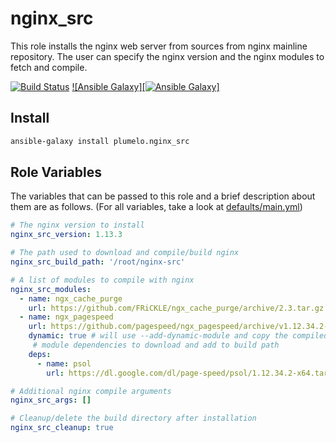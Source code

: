 nginx_src
=====

This role installs the nginx web server from sources from nginx mainline repository. The user can specify
the nginx version and the nginx modules to fetch and compile.

[![Build Status](https://travis-ci.org/plumelo/ansible-role-nginx_src.svg?branch=master)](https://travis-ci.org/plumelo/ansible-role-nginx_src)
[![Ansible Galaxy][![Ansible Galaxy](https://img.shields.io/badge/style-plumelo.nginx-blue.svg?style=flat&label=role&test=plumelo.nginx)]](https://galaxy.ansible.com/plumelo/nginx_src/)

Install
-------

```sh
ansible-galaxy install plumelo.nginx_src
```

Role Variables
--------------

The variables that can be passed to this role and a brief description about
them are as follows. (For all variables, take a look at [defaults/main.yml](defaults/main.yml))

```yaml
# The nginx version to install
nginx_src_version: 1.13.3

# The path used to download and compile/build nginx 
nginx_src_build_path: '/root/nginx-src'

# A list of modules to compile with nginx
nginx_src_modules:
  - name: ngx_cache_purge
    url: https://github.com/FRiCKLE/ngx_cache_purge/archive/2.3.tar.gz
  - name: ngx_pagespeed
    url: https://github.com/pagespeed/ngx_pagespeed/archive/v1.12.34.2-stable.tar.gz
    dynamic: true # will use --add-dynamic-module and copy the compiled module to nginx installation folder
     # module dependencies to download and add to build path
    deps:
      - name: psol
        url: https://dl.google.com/dl/page-speed/psol/1.12.34.2-x64.tar.gz

# Additional nginx compile arguments
nginx_src_args: []

# Cleanup/delete the build directory after installation
nginx_src_cleanup: true
```

